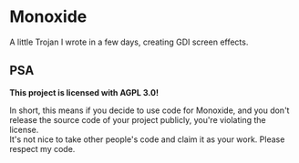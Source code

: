 # Monoxide
A little Trojan I wrote in a few days, creating GDI screen effects.
## PSA
**This project is licensed with AGPL 3.0!**

In short, this means if you decide to use code for Monoxide, and you don't release the source code of your project publicly, you're violating the license.\
It's not nice to take other people's code and claim it as your work. Please respect my code.
